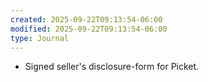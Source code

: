 ```yaml
---
created: 2025-09-22T09:13:54-06:00
modified: 2025-09-22T09:13:54-06:00
type: Journal
---
```


- Signed seller's disclosure-form for
  Picket.

<!-- EOF -->
